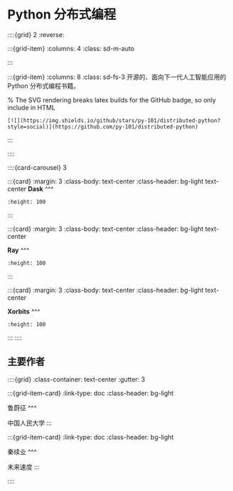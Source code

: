 # Python 分布式编程

::::{grid} 2
:reverse:

:::{grid-item}
:columns: 4
:class: sd-m-auto


:::

:::{grid-item}
:columns: 8
:class: sd-fs-3
开源的、面向下一代人工智能应用的 Python 分布式编程书籍。

% The SVG rendering breaks latex builds for the GitHub badge, so only include in HTML
```{only} html
[![](https://img.shields.io/github/stars/py-101/distributed-python?style=social)](https://github.com/py-101/distributed-python)
```

:::

::::

::::{card-carousel} 3

:::{card}
:margin: 3
:class-body: text-center
:class-header: bg-light text-center
**Dask**
^^^
```{image} https://docs.dask.org/en/latest/_images/dask_horizontal.svg
:height: 100
```
:::

:::{card}
:margin: 3
:class-body: text-center
:class-header: bg-light text-center

**Ray**
^^^
```{image} ./img/ray-logo.svg
:height: 100
```
:::


:::{card}
:margin: 3
:class-body: text-center
:class-header: bg-light text-center

**Xorbits**
^^^
```{image} https://doc.xorbits.io/en/latest/_static/xorbits.svg
:height: 100
```
:::
::::

## 主要作者

::::{grid}
:class-container: text-center
:gutter: 3

:::{grid-item-card}
:link-type: doc
:class-header: bg-light

鲁蔚征
^^^

中国人民大学
:::

:::{grid-item-card}
:link-type: doc
:class-header: bg-light

秦续业
^^^

未来速度
:::

::::